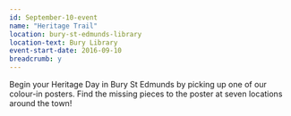 ```yaml
---
id: September-10-event
name: "Heritage Trail"
location: bury-st-edmunds-library
location-text: Bury Library
event-start-date: 2016-09-10
breadcrumb: y
---
```


Begin your Heritage Day in Bury St Edmunds by picking up one of our colour-in
posters. Find the missing pieces to the poster at seven locations around the
town!
